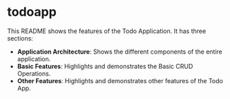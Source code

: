 # todoapp
This README shows the features of the Todo Application. It has three sections:
- **Application Architecture**: Shows the different components of the entire application.  
- **Basic Features**: Highlights and demonstrates the Basic CRUD Operations.
- **Other Features**: Highlights and demonstrates other features of the Todo App.
